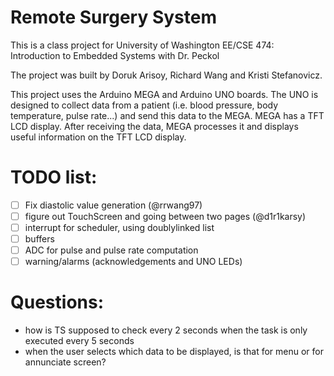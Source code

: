 # Remote Surgery System

This is a class project for University of Washington EE/CSE 474: Introduction to Embedded Systems with Dr. Peckol

The project was built by Doruk Arisoy, Richard Wang and Kristi Stefanovicz.

This project uses the Arduino MEGA and Arduino UNO boards. The UNO is designed to collect data from a patient (i.e. blood pressure, body temperature, pulse rate...) and send this data to the MEGA. MEGA has a TFT LCD display. After receiving the data, MEGA processes it and displays useful information on the TFT LCD display.

# TODO list:
- [ ] Fix diastolic value generation (@rrwang97)
- [ ] figure out TouchScreen and going between two pages (@d1r1karsy)
- [ ] interrupt for scheduler, using doublylinked list
- [ ] buffers
- [ ] ADC for pulse and pulse rate computation
- [ ] warning/alarms (acknowledgements and UNO LEDs)

# Questions:
- how is TS supposed to check every 2 seconds when the task is only executed every 5 seconds
- when the user selects which data to be displayed, is that for menu or for annunciate screen?
